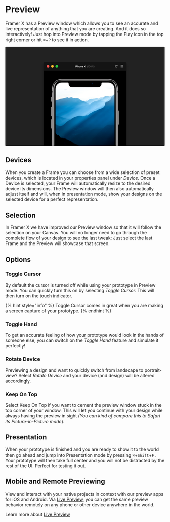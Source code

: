 # Preview

Framer X has a Preview window which allows you to see an accurate and live representation of anything that you are creating. And it does so interactively! Just hop into Preview mode by tapping the Play icon in the top right corner or hit `⌘`+`P` to see it in action.

![](.gitbook/assets/preview-overview-2x.jpg)

## Devices

When you create a Frame you can choose from a wide selection of preset devices, which is located in your properties panel under _Device_. Once a Device is selected, your Frame will automatically resize to the desired device its dimensions. The Preview window will then also automatically adjust itself and will, when in presentation mode, show your designs on the selected device for a perfect representation.

## Selection

In Framer X we have improved our Preview window so that it will follow the selection on your Canvas. You will no longer need to go through the complete flow of your design to see the last tweak: Just select the last Frame and the Preview will showcase that screen.

## Options

### Toggle Cursor

By default the cursor is turned off while using your prototype in Preview mode. You can quickly turn this on by selecting _Toggle Cursor._ This will then turn on the touch indicator.

{% hint style="info" %}
Toggle Cursor comes in great when you are making a screen capture of your prototype.
{% endhint %}

### Toggle Hand

To get an accurate feeling of how your prototype would look in the hands of someone else, you can switch on the _Toggle Hand_ feature and simulate it perfectly!

### Rotate Device

Previewing a design and want to quickly switch from landscape to portrait-view? Select _Rotate Device_ and your device \(and design\) will be altered accordingly.

### Keep On Top

Select Keep On Top if you want to cement the preview window stuck in the top corner of your window. This will let you continue with your design while always having the preview in sight _\(You can kind of compare this to Safari its Picture-in-Picture mode_\).

## Presentation

When your prototype is finished and you are ready to show it to the world then go ahead and jump into Presentation mode by pressing `⌘`+`Shift`+`F` . Your prototype will then take full center and you will not be distracted by the rest of the UI. Perfect for testing it out.

## Mobile and Remote Previewing

View and interact with your native projects in context with our preview apps for iOS and Android. Via [Live Preview](live-preview.md), you can get the same preview behavior remotely on any phone or other device anywhere in the world.

Learn more about [Live Preview](live-preview.md)

